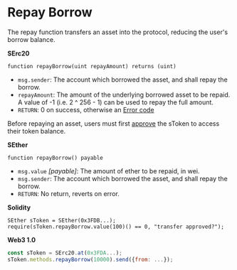 # Repay Borrow

The repay function transfers an asset into the protocol, reducing the user's borrow balance.

**SErc20**

```text
function repayBorrow(uint repayAmount) returns (uint)
```

* `msg.sender`: The account which borrowed the asset, and shall repay the borrow.
* `repayAmount`: The amount of the underlying borrowed asset to be repaid. A value of -1 \(i.e. 2 ^ 256 - 1\) can be used to repay the full amount.
* `RETURN`: 0 on success, otherwise an [Error code](error-codes.md)

Before repaying an asset, users must first [approve](https://eips.ethereum.org/EIPS/eip-20#approve) the sToken to access their token balance.

**SEther**

```text
function repayBorrow() payable
```

* `msg.value` _\[payable\]_: The amount of ether to be repaid, in wei.
* `msg.sender`: The account which borrowed the asset, and shall repay the borrow.
* `RETURN`: No return, reverts on error.

**Solidity**

```text
SEther sToken = SEther(0x3FDB...);
require(sToken.repayBorrow.value(100)() == 0, "transfer approved?");
```

**Web3 1.0**

```javascript
const sToken = SErc20.at(0x3FDA...);
sToken.methods.repayBorrow(10000).send({from: ...});
```

